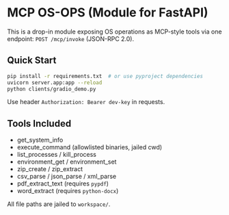 # MCP OS-OPS (Module for FastAPI)

This is a drop-in module exposing OS operations as MCP-style tools via one endpoint:
`POST /mcp/invoke` (JSON-RPC 2.0).

## Quick Start
```bash
pip install -r requirements.txt  # or use pyproject dependencies
uvicorn server.app:app --reload
python clients/gradio_demo.py
```
Use header `Authorization: Bearer dev-key` in requests.

## Tools Included
- get_system_info
- execute_command (allowlisted binaries, jailed cwd)
- list_processes / kill_process
- environment_get / environment_set
- zip_create / zip_extract
- csv_parse / json_parse / xml_parse
- pdf_extract_text (requires `pypdf`)
- word_extract (requires `python-docx`)

All file paths are jailed to `workspace/`.
